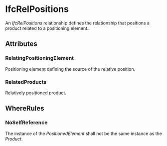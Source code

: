 # IfcRelPositions

An _IfcRelPositions_ relationship defines the relationship that positions a product related to a positioning element..

## Attributes

### RelatingPositioningElement
Positioning element defining the source of the relative position.

### RelatedProducts
Relatively positioned product.

## WhereRules

### NoSelfReference
The instance of the _PositionedElement_ shall not be the same instance as the _Product_.
